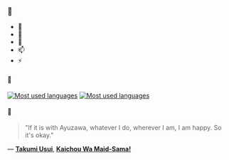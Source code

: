 ### 👋

- 🔭
- 🌱
- 💬
- 📫
- ⚡

#### 🧏

[![Most used languages](https://github-readme-stats-aynah.vercel.app/api/top-langs/?username=aynh&theme=solarized-dark&langs_count=6&layout=compact&hide_title=true)](https://github.com/anuraghazra/github-readme-stats#gh-dark-mode-only)
[![Most used languages](https://github-readme-stats-aynah.vercel.app/api/top-langs/?username=aynh&theme=solarized-light&langs_count=6&layout=compact&hide_title=true)](https://github.com/anuraghazra/github-readme-stats#gh-light-mode-only)

#### 💬

> "If it is with Ayuzawa, whatever I do, wherever I am, I am happy. So it's okay."

&mdash; [**Takumi Usui**](https://myanimelist.net/character.php?q=Takumi%20Usui&cat=character), [**Kaichou Wa Maid-Sama!**](https://myanimelist.net/search/all?q=Kaichou%20Wa%20Maid-Sama!&cat=all)
